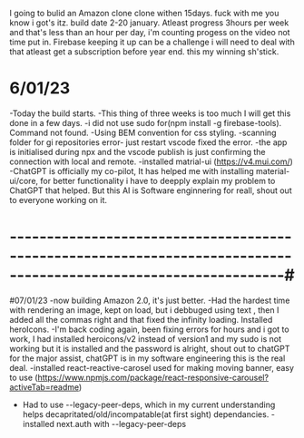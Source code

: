 I going to bulid an Amazon clone clone withen 15days. fuck with me you know i got's itz.
build date 2-20 january.
Atleast progress 3hours per week and that's less than an hour per day, i'm counting progess on the video not time put in.
Firebase keeping it up can be a challenge i will need to deal with that atleast get a subscription before year end.
this my winning sh'stick.

# 6/01/23
-Today the build starts.
-This thing of three weeks is too much I will get this done in a few days.
-i did not use sudo for(npm install -g firebase-tools). Command not found.
-Using BEM convention for css styling.
-scanning folder for gi repositories error- just restart vscode fixed the error.
-the app is initialised during npx and the vscode publish is just confirming the connection with local and remote.
-installed matrial-ui (https://v4.mui.com/)
-ChatGPT is officially my co-pilot, It has helped me with installing material-ui/core, for better functionality i 
have to deepply explain my problem to ChatGPT that helped. But this AI is Software enginnering for reall, shout out to 
everyone working on it.

# -----------------------------------------------------------------------------------------------------------------#
#07/01/23
-now building Amazon 2.0, it's just better.
-Had the hardest time with rendering an image, kept on load, but i debbuged using text , then I added all the commas right and that fixed the infinity loading.
Installed heroIcons.
-I'm back coding again, been fixing errors for hours and i got to work, I had installed heroicons/v2 instead of version1 and my sudo is not working but it is installed and the password is alright, shout out to chatGPT for the major assist, chatGPT is in my software engineering this is the real deal.
-installed react-reactive-carosel used for making moving banner, easy to use (https://www.npmjs.com/package/react-responsive-carousel?activeTab=readme)
- Had to use --legacy-peer-deps, which in my current understanding helps decapritated/old/incompatable(at first sight) dependancies.
-installed next.auth with --legacy-peer-deps